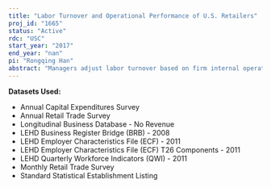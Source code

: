 ```yaml
---
title: "Labor Turnover and Operational Performance of U.S. Retailers"
proj_id: "1665"
status: "Active"
rdc: "USC"
start_year: "2017"
end_year: "nan"
pi: "Rongqing Han"
abstract: "Managers adjust labor turnover based on firm internal operational performance metrics while employees voluntarily leave or switch jobs, which in turn affects firm performance. It has been a challenge to link labor turnover to firm performance because the benefits and costs of labor turnover are hard to quantify. Besides, firm performance is very hard to measure in general because it is affected both by financial factors outside firms and operational efficiencies inside firms. This research empirically determines the sign and magnitude of the correlation between labor turnover and firm operational performance. First, the project examines inventory turnover, a financial and operational metric indicating how fast a retailer is generating value compared to its average inventory level. By controlling for its correlation with related financial metrics, adjusted inventory turnover (AIT) is estimated to measure firm operational performance. AIT has been shown to predict future financial performance, including sales, earnings, and stock return. Second, this relationship varies across retailers of different labor intensity. By controlling for retailer characteristics, the correlation of labor turnover and firm performance is estimated, and the exacerbating or mitigating effect of labor intensity is investigated. Moreover, this research tests the hypothesis that such a relation is non-linear. This project uses various Census Bureau datasets with U.S. retailers from 1999 to 2012."
---
```


**Datasets Used:**

  - Annual Capital Expenditures Survey 
  - Annual Retail Trade Survey 
  - Longitudinal Business Database - No Revenue 
  - LEHD Business Register Bridge (BRB) - 2008 
  - LEHD Employer Characteristics File (ECF) - 2011 
  - LEHD Employer Characteristics File (ECF) T26 Components - 2011 
  - LEHD Quarterly Workforce Indicators (QWI) - 2011 
  - Monthly Retail Trade Survey 
  - Standard Statistical Establishment Listing 

